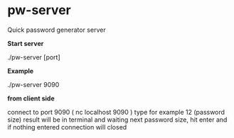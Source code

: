 # pw-server
Quick password generator server

<b>Start server</b>

./pw-server [port]

<b>Example</b>

./pw-server 9090

<b>from client side</b>

connect to port 9090 ( nc localhost 9090 )
type for example 12 (password size)
result will be in terminal and waiting next password size, hit enter and if nothing entered connection will closed


